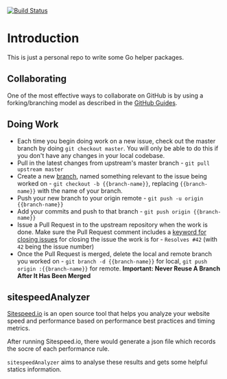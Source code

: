 [![Build Status](https://travis-ci.org/jinghzhu/GoUtils.svg?branch=master)](https://travis-ci.org/jinghzhu/GoUtils)

# Introduction

This is just a personal repo to write some Go helper packages.


## Collaborating

One of the most effective ways to collaborate on GitHub is by using a forking/branching model as described in the [GitHub Guides](https://guides.github.com/).


## Doing Work

* Each time you begin doing work on a new issue, check out the master branch by doing `git checkout master`. You will only be able to do this if you don't have any changes in your local codebase.
* Pull in the latest changes from upstream's master branch - `git pull upstream master`
* Create a new [branch](https://guides.github.com/introduction/flow/), named something relevant to the issue being worked on - `git checkout -b {{branch-name}}`, replacing `{{branch-name}}` with the name of your branch.
* Push your new branch to your origin remote - `git push -u origin {{branch-name}}`
* Add your commits and push to that branch - `git push origin {{branch-name}}`
* Issue a Pull Request in to the upstream repository when the work is done. Make sure the Pull Request comment includes a [keyword for closing issues](https://help.github.com/articles/closing-issues-via-commit-messages/) for closing the issue the work is for - `Resolves #42` (with `42` being the issue number)
* Once the Pull Request is merged, delete the local and remote branch you worked on - `git branch -d {{branch-name}}` for local, `git push origin :{{branch-name}}` for remote. **Important: Never Reuse A Branch After It Has Been Merged**



## sitespeedAnalyzer

[Sitespeed.io](https://www.sitespeed.io/) is an open source tool that helps you analyze your website speed and performance based on performance best practices and timing metrics.

After running Sitespeed.io, there would generate a json file which records the socre of each performance rule.

`sitespeedAnalyzer` aims to analyse these results and gets some helpful statics information.



